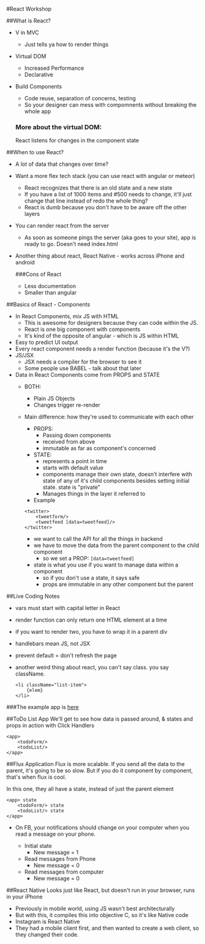 #React Workshop 

##What is React?

* V in MVC
	* Just tells ya how to render things
* Virtual DOM 
	* Increased Performance
	* Declarative
* Build Components
	* Code reuse, separation of concerns, testing
	* So your designer can mess with compomnents without breaking the whole app

	### More about the virtual DOM:
	React listens for changes in the component state

##When to use React?

* A lot of data that changes over time?
* Want a more flex tech stack (you can use react with angular or meteor)
	* React recognizes that there is an old state and a new state
	* If you have a list of 1000 items and #500 needs to change, it'll just change that line instead of redo the whole thing?
	* React is dumb because you don't have to be aware off the other layers 
* You can render react from the server
	* As soon as someone pings the server (aka goes to your site), app is ready to go. Doesn't need index.html
* Another thing about react, React Native - works across iPhone and android

	###Cons of React
	* Less documentation
	* Smaller than angular
	

##Basics of React - Components

* In React Components, mix JS with HTML
	* This is awesome for designers because they can code within the JS. 
	*  React is one big component with components
	* It's kind of the opposite of angular - which is JS within HTML
* Easy to predict UI output
* Every react component needs a render function (because it's the V?)
* JS/JSX
	* JSX needs a compiler for the browser to see it
	* Some people use BABEL - talk about that later
* Data in React Components come from PROPS and STATE
	* BOTH:
		* Plain JS Objects
		* Changes trigger re-render
	* Main difference: how they're used to communicate with each other
		* PROPS:
			* Passing down components
			* received from above
			* immutable as far as component's concerned
		* STATE:
			* represents a point in time
			* starts with default value
			* components manage their own state, doesn't interfere with state of any of it's child components besides setting initial state. state is "private"
			* Manages things in the layer it referred to
		* Example
	 
		```
		<twitter>
			<tweetform/>
			<tweetfeed [data=tweetfeed]/>
		</twitter>
		```
		* we want to call the API for all the things in backend
		* we have to move the data from the parent component to the child component
			* so we set a PROP: `[data=tweetfeed]`
		* state is what you use if you want to manage data within a component
			* so if you don't use a state, it says safe
			* props are immutable in any other component but the parent

##Live Coding Notes
* vars must start with capital letter in React
* render function can only return one HTML element at a time
* if you want to render two, you have to wrap it in a parent div
* handlebars mean JS, not JSX
* prevent default = don't refresh the page
* another weird thing about react, you can't say class. you say className. 

	```
	<li className="list-item">
		{elem}
	</li>
	```

###The example app is [here](https://github.com/zckly/reacttutorial)


##ToDo List App
We'll get to see how data is passed around, & states and props in action with Click Handlers

```
<app>
	<todoForm/>
	<todoList/>
</app>
```

##Flux Application
Flux is more scalable. If you send all the data to the parent, it's going to be so slow. But if you do it component by component, that's when flux is cool. 

In this one, they all have a state, instead of just the parent element

```
<app> state
	<todoForm/> state
	<todoList/> state
</app>
```

* On FB, your notifications should change on your computer when you read a message on your phone.

	* Initial state
		* New message = 1
	* Read messages from Phone
		* New message = 0	
	* Read messages from computer
		* New message = 0

##React Native
Looks just like React, but doesn't run in your browser, runs in your iPhone
	
* Previously in mobile world, using JS wasn't best architecturally
* But with this, it compiles this into objective C, so it's like Native code
* Instagram is React Native
* They had a mobile client first, and then wanted to create a web client, so they changed their code. 

